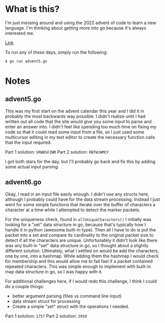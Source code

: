 # What is this?

I'm just messing around and using the 2022 advent of code to learn a new language.
I'm thinking about getting more into go because it's always interested me.

[Link](https://adventofcode.com/2022/)

To run any of these days, simply run the following:

```bash
$ go run advent5.go
```

# Notes

## advent5.go

This was my first start on the advent calendar this year and I did it in probably
the most backwards way possible. I didn't realize until I had written out all code
that the site would give you some input to parse and enter an answer into. I didn't feel like spending too much time on fixing my code so that it could read some input from a file, so I just used some multicursor editing in my text editor to create the necessary function calls that the input required.

Part 1 solution: `VRWBSFZWM`
Part 2 solution: `RBTWJWMCF`

I got both stars for the day, but I'll probably go back and fix this by adding some actual input parsing.


## advent6.go

Okay, I read in an input file easily enough. I didn't use any structs here, although
I probably could have for the data stream processing. Instead I just went for
some simple functions that iterate over the buffer of characters a character at
a time while I attempted to detect the marker packets.

For the uniqueness check, found in `allUniqueCharacters()` I initially was looking
for a "set" data structure in go, because that's typically how I handle it in
python (awesome built-in type). Then all I have to do is put the packet into a set
and compare its cardinality to the original packet size to detect if all the characters
are unique.  Unfortunately it didn't look like there was any built-in "set" data structure in go, so I thought about a slightly different solution. Ultimately,
what I settled on would be add the characters, one by one, into a hashmap. While
adding them the hashmap I would check for membership and this would allow me to
fail fast if a packet contained repeated characters. This was simple enough to
implement with built-in map data structure in go, so I was happy with it.

For additional challenges here, if I would redo this challenge, I think I could
do a couple things:

* better argument parsing (files vs command line input)
* data stream struct for processing
* Create a simple "set" struct with the operations I needed.

Part 1 solution: `1757`
Part 2 solution: `2950`
